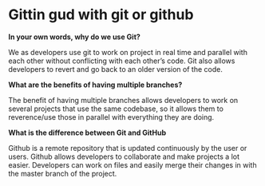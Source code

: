# Gittin gud with git or github

**In your own words, why do we use Git?**

We as developers use git to work on project in real time and parallel with each other without conflicting with each other’s code. Git also allows developers to revert and go back to an older version of the code.

**What are the benefits of having multiple branches?**

The benefit of having multiple branches allows developers to work on several projects that use the same codebase, so it allows them to reverence/use those in parallel with everything they are doing.

**What is the difference between Git and GitHub**

Github is a remote repository that is updated continuously by the user or users. Github allows developers to collaborate and make projects a lot easier. Developers can work on files and easily merge their changes in with the master branch of the project. 